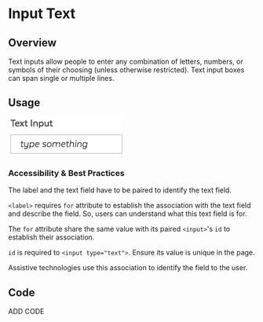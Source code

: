 # Input Text

## Overview

Text inputs allow people to enter any combination of letters, numbers, or symbols of their choosing (unless otherwise restricted). Text input boxes can span single or multiple lines.

## Usage

![](../../.gitbook/assets/form_input_text.png)

### Accessibility & Best Practices

The label and the text field have to be paired to identify the text field.

`<label>` requires `for` attribute to establish the association with the text field and describe the field. So, users can understand what this text field is for.

The `for` attribute share the same value with its paired `<input>`'s `id` to establish their association.

`id` is required to `<input type="text">`.  Ensure its value is unique in the page.

Assistive technologies use this association to identify the field to the user.

## Code

ADD CODE
